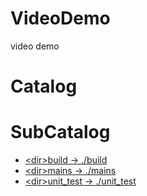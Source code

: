 # VideoDemo
video  demo

# Catalog

# SubCatalog

* [\<dir>build -> ./build](./build/README.md)
* [\<dir>mains -> ./mains](./mains/README.md)
* [\<dir>unit_test -> ./unit_test](./unit_test/README.md)